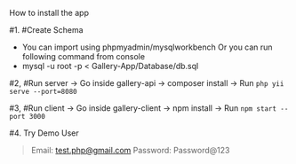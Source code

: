 How to install the app

#1. #Create Schema
- You can import using phpmyadmin/mysqlworkbench
Or you can run following command from console 
- mysql -u root -p < Gallery-App/Database/db.sql

#2, #Run server 
-> Go inside gallery-api
-> composer install
-> Run `php yii serve --port=8080`

#3, #Run client 
-> Go inside gallery-client
-> npm install
-> Run `npm start --port 3000`

#4. Try Demo User
> Email: test.php@gmail.com
> Password: Password@123
